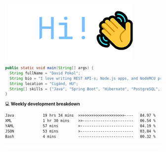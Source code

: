 ![Hi!](assets/images/hi.png)

```java
public static void main(String[] args) {
  String fullName = "David Pokol";
  String bio = "I love writing REST API-s, Node.js apps, and NodeMCU programs";
  String location = "Cigánd, HU";
  String[] skills = {"Java", "Spring Boot", "Hibernate", "PostgreSQL", "Git"};
}
```

💻 **Weekly development breakdown**
<!--START_SECTION:waka-->

```txt
Java             19 hrs 34 mins  >>>>>>>>>>>>>>>>>>>>>----   84.97 %
XML              1 hr 30 mins    >>-----------------------   06.54 %
YAML             57 mins         >------------------------   04.19 %
JSON             53 mins         >------------------------   03.84 %
Bash             4 mins          -------------------------   00.32 %
```

<!--END_SECTION:waka-->

![footer](assets/images/footer.png)
